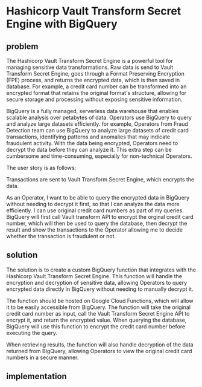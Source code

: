 # Hashicorp Vault Transform Secret Engine with BigQuery

## problem

The Hashicorp Vault Transform Secret Engine is a powerful tool for managing sensitive data transformations. Raw data is send to Vault Transform Secret Engine, goes through a Format Preserving Encryption (FPE) process, and returns the encrypted data, which is then saved in database. For example, a credit card number can be transformed into an encrypted format that retains the original format's structure, allowing for secure storage and processing without exposing sensitive information.

BigQuery is a fully managed, serverless data warehouse that enables scalable analysis over petabytes of data. Operators use BigQuery to query and analyze large datasets efficiently. for example, Operators from Fraud Detection team can use BigQuery to analyze large datasets of credit card transactions, identifying patterns and anomalies that may indicate fraudulent activity. With the data being encrypted, Operators need to decrypt the data before they can analyze it. This extra step can be cumbersome and time-consuming, especially for non-technical Operators.

The user story is as follows:

Transactions are sent to Vault Transform Secret Engine, which encrypts the data.

As an Operator, I want to be able to query the encrypted data in BigQuery without needing to decrypt it first, so that I can analyze the data more efficiently. I can use original credit card numbers as part of my queries. BigQuery will first call Vault transform API to encrypt the orginal credit card number, which will then be used to query the database, then decrypt the result and show the transactions to the Operator allowing me to decide whether the transaction is fraudulent or not.

## solution

The solution is to create a custom BigQuery function that integrates with the Hashicorp Vault Transform Secret Engine. This function will handle the encryption and decryption of sensitive data, allowing Operators to query encrypted data directly in BigQuery without needing to manually decrypt it.

The function should be hosted on Google Cloud Functions, which will allow it to be easily accessible from BigQuery. The function will take the original credit card number as input, call the Vault Transform Secret Engine API to encrypt it, and return the encrypted value. When querying the database, BigQuery will use this function to encrypt the credit card number before executing the query.

When retrieving results, the function will also handle decryption of the data returned from BigQuery, allowing Operators to view the original credit card numbers in a secure manner.

## implementation
